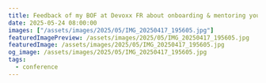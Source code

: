 ```yaml
---
title: Feedback of my BOF at Devoxx FR about onboarding & mentoring young developers
date: 2025-05-24 08:00:00
images: ["/assets/images/2025/05/IMG_20250417_195605.jpg"]
featuredImagePreview: /assets/images/2025/05/IMG_20250417_195605.jpg
featuredImage: /assets/images/2025/05/IMG_20250417_195605.jpg
og_image: /assets/images/2025/05/IMG_20250417_195605.jpg
tags:
  - conference
---
```

